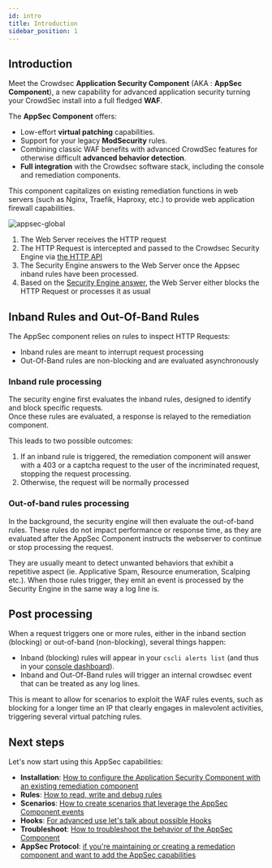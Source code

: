 ```yaml
---
id: intro
title: Introduction
sidebar_position: 1
---
```


## Introduction

<!-- xx : fix crowdsec version -->

Meet the Crowdsec **Application Security Component** (AKA : **AppSec Component**), a new capability for advanced application security turning your CrowdSec install into a full fledged **WAF**.

The **AppSec Component** offers:

-   Low-effort **virtual patching** capabilities.
-   Support for your legacy **ModSecurity** rules.
-   Combining classic WAF benefits with advanced CrowdSec features for otherwise difficult **advanced behavior detection**.
-   **Full integration** with the Crowdsec software stack, including the console and remediation components.

<!-- xx :  links -->

This component capitalizes on existing remediation functions in web servers (such as Nginx, Traefik, Haproxy, etc.) to provide web application firewall capabilities.

![appsec-global](/img/appsec-global.svg)

1. The Web Server receives the HTTP request
2. The HTTP Request is intercepted and passed to the Crowdsec Security Engine via [the HTTP API](/appsec/protocol.md)
3. The Security Engine answers to the Web Server once the Appsec inband rules have been processed.
4. Based on the [Security Engine answer](/appsec/protocol.md#response-code), the Web Server either blocks the HTTP Request or processes it as usual

## Inband Rules and Out-Of-Band Rules

The AppSec component relies on rules to inspect HTTP Requests:

-   Inband rules are meant to interrupt request processing
-   Out-Of-Band rules are non-blocking and are evaluated asynchronously

### Inband rule processing

The security engine first evaluates the inband rules, designed to identify and block specific requests.  
Once these rules are evaluated, a response is relayed to the remediation component.

This leads to two possible outcomes:

1. If an inband rule is triggered, the remediation component will answer with a 403 or a captcha request to the user of the incriminated request, stopping the request processing.
2. Otherwise, the request will be normally processed

### Out-of-band rules processing

In the background, the security engine will then evaluate the out-of-band rules. These rules do not impact performance or response time, as they are evaluated after the AppSec Component instructs the webserver to continue or stop processing the request.

They are usually meant to detect unwanted behaviors that exhibit a repetitive aspect (ie. Applicative Spam, Resource enumeration, Scalping etc.). When those rules trigger, they emit an event is processed by the Security Engine in the same way a log line is.

## Post processing

When a request triggers one or more rules, either in the inband section (blocking) or out-of-band (non-blocking), several things happen:

-   Inband (blocking) rules will appear in your `cscli alerts list` (and thus in your [console dashboard](https://app.crowdsec.net)).
-   Inband and Out-Of-Band rules will trigger an internal crowdsec event that can be treated as any log lines.

This is meant to allow for scenarios to exploit the WAF rules events, such as blocking for a longer time an IP that clearly engages in malevolent activities, triggering several virtual patching rules.

## Next steps

Let's now start using this AppSec capabilities:

-   **Installation**: [How to configure the Application Security Component with an existing remediation component](/appsec/installation.md)
-   **Rules**: [How to read, write and debug rules](/appsec/rules_syntax.md)
-   **Scenarios**: [How to create scenarios that leverage the AppSec Component events](#TODO)
-   **Hooks**: [For advanced use let's talk about possible Hooks](/appsec/hooks.md)
-   **Troubleshoot**: [How to troubleshoot the behavior of the AppSec Component](/appsec/troubleshooting.md)
-   **AppSec Protocol**: [if you're maintaining or creating a remedation component and want to add the AppSec capabilities](/appsec/protocol.md)
